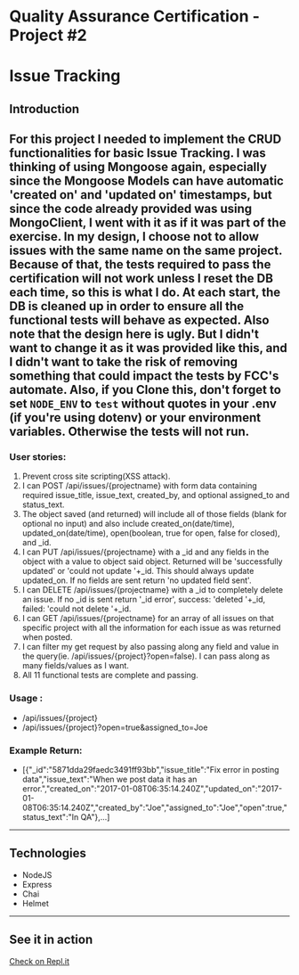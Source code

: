 # Quality Assurance Certification - Project #2
# Issue Tracking

## Introduction
For this project I needed to implement the CRUD functionalities for basic Issue Tracking.
I was thinking of using Mongoose again, especially since the Mongoose Models can have automatic 'created on' and 'updated on' timestamps, but since the code already provided was using MongoClient, I went with it as if it was part of the exercise.
In my design, I choose not to allow issues with the same name on the same project. Because of that, the tests required to pass the certification will not work unless I reset the DB each time, so this is what I do. At each start, the DB is cleaned up in order to ensure all the functional tests will behave as expected.
Also note that the design here is ugly. But I didn't want to change it as it was provided like this, and I didn't want to take the risk of removing something that could impact the tests by FCC's automate.
Also, if you Clone this, don't forget to set `NODE_ENV` to `test` without quotes in your .env (if you're using dotenv) or your environment variables. Otherwise the tests will not run.
---
### User stories:
1. Prevent cross site scripting(XSS attack).
2. I can POST /api/issues/{projectname} with form data containing required issue_title, issue_text, created_by, and optional assigned_to and status_text.
3. The object saved (and returned) will include all of those fields (blank for optional no input) and also include created_on(date/time), updated_on(date/time), open(boolean, true for open, false for closed), and _id.
4. I can PUT /api/issues/{projectname} with a _id and any fields in the object with a value to object said object. Returned will be 'successfully updated' or 'could not update '+_id. This should always update updated_on. If no fields are sent return 'no updated field sent'.
5. I can DELETE /api/issues/{projectname} with a _id to completely delete an issue. If no _id is sent return '_id error', success: 'deleted '+_id, failed: 'could not delete '+_id.
6. I can GET /api/issues/{projectname} for an array of all issues on that specific project with all the information for each issue as was returned when posted.
7. I can filter my get request by also passing along any field and value in the query(ie. /api/issues/{project}?open=false). I can pass along as many fields/values as I want.
8. All 11 functional tests are complete and passing.


### Usage :
* /api/issues/{project}
* /api/issues/{project}?open=true&assigned_to=Joe

### Example Return:
* [{"_id":"5871dda29faedc3491ff93bb","issue_title":"Fix error in posting data","issue_text":"When we post data it has an error.","created_on":"2017-01-08T06:35:14.240Z","updated_on":"2017-01-08T06:35:14.240Z","created_by":"Joe","assigned_to":"Joe","open":true,"status_text":"In QA"},...]
---
## Technologies
* NodeJS
* Express
* Chai
* Helmet
---
## See it in action
[Check on Repl.it](https://SoreDefenselessAdaware--five-nine.repl.co)
